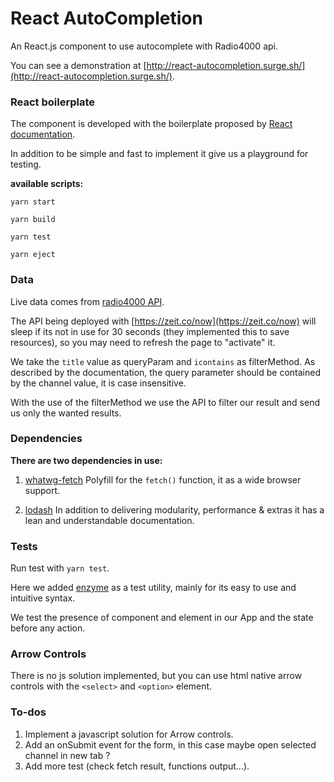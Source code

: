 # React AutoCompletion

An React.js component to use autocomplete with Radio4000 api.

You can see a demonstration at [http://react-autocompletion.surge.sh/](http://react-autocompletion.surge.sh/).

### React boilerplate

The component is developed with the boilerplate proposed by [React documentation](https://facebook.github.io/react/docs/installation.html).

In addition to be simple and fast to implement it give us a playground for testing.

**available scripts:**

`yarn start`

`yarn build`

`yarn test`

`yarn eject`

### Data

Live data comes from [radio4000 API](https://github.com/internet4000/radio4000-api-docs).

The API being deployed with [https://zeit.co/now](https://zeit.co/now) will sleep if its not in use for 30 seconds (they implemented this to save resources), so you may need to refresh the page to "activate" it.

We take the `title` value as queryParam and `icontains` as filterMethod.
As described by the documentation, the query parameter should be contained by the channel value, it is case insensitive.

With the use of the filterMethod we use the API to filter our result and send us only the wanted results.  

### Dependencies

**There are two dependencies in use:**
1. [whatwg-fetch](https://github.com/github/fetch)
	Polyfill for the `fetch()` function, it as a wide browser support.

2. [lodash](https://lodash.com/)
	In addition to delivering modularity, performance & extras it has a lean and understandable documentation.

### Tests

Run test with `yarn test`.

Here we added [enzyme](https://github.com/airbnb/enzyme) as a test utility, mainly for its easy to use and intuitive syntax.

We test the presence of component and element in our App and the state before any action.

### Arrow Controls

There is no js solution implemented, but you can use html native arrow controls with the `<select>` and `<option>` element.

### To-dos

1. Implement a javascript solution for Arrow controls.
2. Add an onSubmit event for the form, in this case maybe open selected channel in new tab ?
3. Add more test (check fetch result, functions output...).
